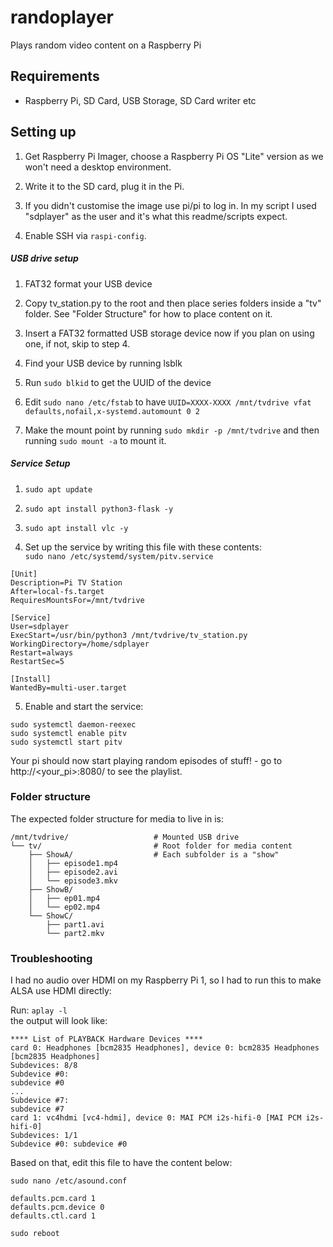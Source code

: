 # randoplayer

Plays random video content on a Raspberry Pi

## Requirements

* Raspberry Pi, SD Card, USB Storage, SD Card writer etc

## Setting up

1. Get Raspberry Pi Imager, choose a Raspberry Pi OS "Lite" version as we won't need a desktop environment.

2. Write it to the SD card, plug it in the Pi.

3. If you didn't customise the image use pi/pi to log in. In my script I used "sdplayer" as the user and it's what this readme/scripts expect.

4. Enable SSH via `raspi-config`.

##### USB drive setup

1. FAT32 format your USB device

2. Copy tv\_station.py to the root and then place series folders inside a "tv" folder. See "Folder Structure" for how to place content on it.

3. Insert a FAT32 formatted USB storage device now if you plan on using one, if not, skip to step 4.

4. Find your USB device by running lsblk

5. Run `sudo blkid` to get the UUID of the device

6. Edit `sudo nano /etc/fstab` to have `UUID=XXXX-XXXX /mnt/tvdrive vfat defaults,nofail,x-systemd.automount 0 2`

7. Make the mount point by running `sudo mkdir -p /mnt/tvdrive` and then running `sudo mount -a` to mount it.

##### Service Setup

1. `sudo apt update`

2. `sudo apt install python3-flask -y`

3. `sudo apt install vlc -y`

4. Set up the service by writing this file with these contents:\
   `sudo nano /etc/systemd/system/pitv.service`

```
[Unit]
Description=Pi TV Station
After=local-fs.target
RequiresMountsFor=/mnt/tvdrive

[Service]
User=sdplayer
ExecStart=/usr/bin/python3 /mnt/tvdrive/tv_station.py
WorkingDirectory=/home/sdplayer
Restart=always
RestartSec=5

[Install]
WantedBy=multi-user.target

```

5. Enable and start the service:

```
sudo systemctl daemon-reexec
sudo systemctl enable pitv
sudo systemctl start pitv
```
Your pi should now start playing random episodes of stuff! - go to http\://\<your\_pi>:8080/ to see the playlist.

### Folder structure

The expected folder structure for media to live in is:

```
/mnt/tvdrive/                   # Mounted USB drive
└── tv/                         # Root folder for media content
    ├── ShowA/                  # Each subfolder is a "show"
    │   ├── episode1.mp4
    │   ├── episode2.avi
    │   └── episode3.mkv
    ├── ShowB/
    │   ├── ep01.mp4
    │   └── ep02.mp4
    └── ShowC/
        ├── part1.avi
        └── part2.mkv

```

### Troubleshooting

I had no audio over HDMI on my Raspberry Pi 1, so I had to run this to make ALSA use HDMI directly:

Run: `aplay -l`\
the output will look like:

```
**** List of PLAYBACK Hardware Devices **** 
card 0: Headphones [bcm2835 Headphones], device 0: bcm2835 Headphones [bcm2835 Headphones] 
Subdevices: 8/8 
Subdevice #0: 
subdevice #0 
...
Subdevice #7: 
subdevice #7 
card 1: vc4hdmi [vc4-hdmi], device 0: MAI PCM i2s-hifi-0 [MAI PCM i2s-hifi-0] 
Subdevices: 1/1 
Subdevice #0: subdevice #0
```

Based on that, edit this file to have the content below:

`sudo nano /etc/asound.conf`

```
defaults.pcm.card 1
defaults.pcm.device 0
defaults.ctl.card 1
```

`sudo reboot`
